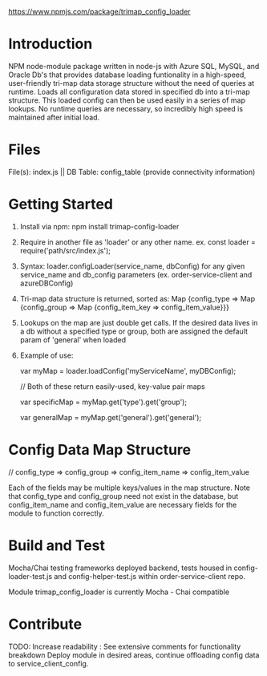 https://www.npmjs.com/package/trimap_config_loader

# Introduction
NPM node-module package written in node-js with Azure SQL, MySQL, and Oracle Db's that provides database loading funtionality in a high-speed, user-friendly tri-map data storage structure without the need of queries at runtime. Loads all configuration data stored in specified db into a tri-map structure. This loaded config can then be used easily in a series of map lookups. No runtime queries are necessary, so incredibly high speed is maintained after initial load. 

# Files
File(s): index.js || DB Table: config_table (provide connectivity information)

# Getting Started
1. Install via npm: npm install trimap-config-loader
2. Require in another file as 'loader' or any other name. ex. const loader = require('path/src/index.js');
3. Syntax: loader.configLoader(service_name, dbConfig) for any given service_name and db_config parameters (ex. order-service-client and azureDBConfig)
4. Tri-map data structure is returned, sorted as: Map {config_type => Map {config_group => Map {config_item_key => config_item_value}}}
5. Lookups on the map are just double get calls. If the desired data lives in a db without a specified type or group, both are assigned the default param of 'general' when loaded
6. Example of use: 

      var myMap = loader.loadConfig('myServiceName', myDBConfig);

      // Both of these return easily-used, key-value pair maps

      var specificMap = myMap.get('type').get('group');

      var generalMap = myMap.get('general').get('general');
      
# Config Data Map Structure

// config_type => config_group => config_item_name => config_item_value

Each of the fields may be multiple keys/values in the map structure. Note that config_type and config_group need not exist in the database, but config_item_name and config_item_value are necessary fields for the module to function correctly.

# Build and Test
Mocha/Chai testing frameworks deployed backend, tests housed in config-loader-test.js and config-helper-test.js within order-service-client repo. 

Module trimap_config_loader is currently Mocha - Chai compatible

# Contribute
TODO: Increase readability : See extensive comments for functionality breakdown
      Deploy module in desired areas, continue offloading config data to service_client_config.

